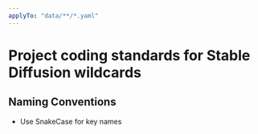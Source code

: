 ```yaml
---
applyTo: "data/**/*.yaml"
---
```


# Project coding standards for Stable Diffusion wildcards

## Naming Conventions

- Use SnakeCase for key names
